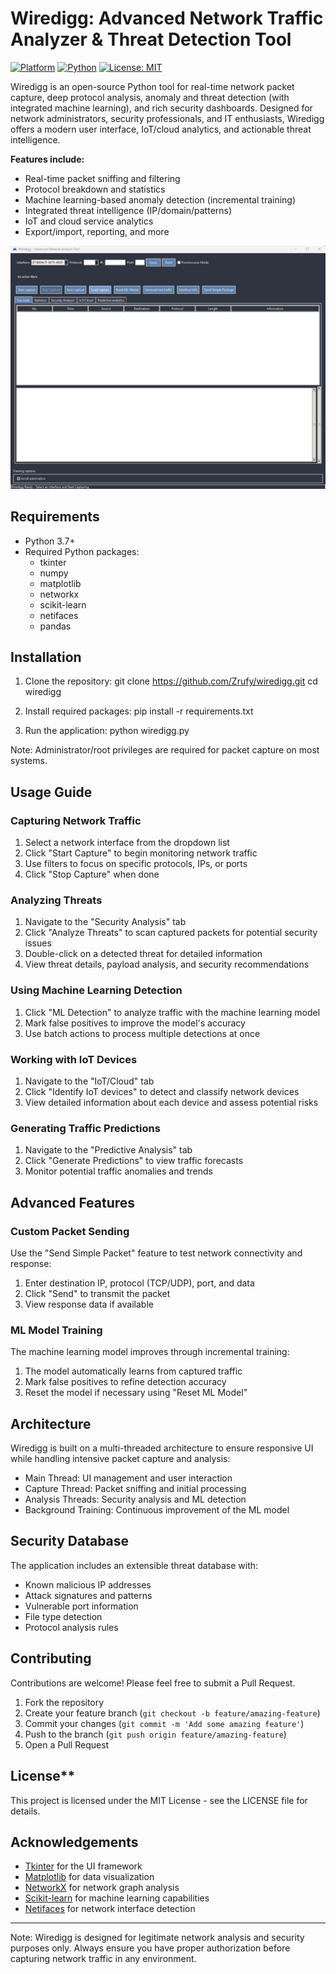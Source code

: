 # Wiredigg: Advanced Network Traffic Analyzer & Threat Detection Tool

[![Platform](https://img.shields.io/badge/platform-Windows-blue)](https://github.com/yourusername/wiredigg)
[![Python](https://img.shields.io/badge/python-3.7%2B-brightgreen)](https://www.python.org/)
[![License: MIT](https://img.shields.io/badge/License-MIT-yellow.svg)](LICENSE)

Wiredigg is an open-source Python tool for real-time network packet capture, deep protocol analysis, anomaly and threat detection (with integrated machine learning), and rich security dashboards. Designed for network administrators, security professionals, and IT enthusiasts, Wiredigg offers a modern user interface, IoT/cloud analytics, and actionable threat intelligence.

**Features include:**
- Real-time packet sniffing and filtering
- Protocol breakdown and statistics
- Machine learning-based anomaly detection (incremental training)
- Integrated threat intelligence (IP/domain/patterns)
- IoT and cloud service analytics
- Export/import, reporting, and more

![Wiredigg Main Interface](Screenshot.png)

## Requirements

- Python 3.7+
- Required Python packages:
  - tkinter
  - numpy
  - matplotlib
  - networkx
  - scikit-learn
  - netifaces
  - pandas

## Installation

1. Clone the repository:
     git clone https://github.com/Zrufy/wiredigg.git
   cd wiredigg
   
2. Install required packages:
     pip install -r requirements.txt
   
3. Run the application:
     python wiredigg.py
   
Note: Administrator/root privileges are required for packet capture on most systems.

## Usage Guide

### Capturing Network Traffic

1. Select a network interface from the dropdown list
2. Click "Start Capture" to begin monitoring network traffic
3. Use filters to focus on specific protocols, IPs, or ports
4. Click "Stop Capture" when done

### Analyzing Threats

1. Navigate to the "Security Analysis" tab
2. Click "Analyze Threats" to scan captured packets for potential security issues
3. Double-click on a detected threat for detailed information
4. View threat details, payload analysis, and security recommendations

### Using Machine Learning Detection

1. Click "ML Detection" to analyze traffic with the machine learning model
2. Mark false positives to improve the model's accuracy
3. Use batch actions to process multiple detections at once

### Working with IoT Devices

1. Navigate to the "IoT/Cloud" tab
2. Click "Identify IoT devices" to detect and classify network devices
3. View detailed information about each device and assess potential risks

### Generating Traffic Predictions

1. Navigate to the "Predictive Analysis" tab
2. Click "Generate Predictions" to view traffic forecasts
3. Monitor potential traffic anomalies and trends

## Advanced Features

### Custom Packet Sending

Use the "Send Simple Packet" feature to test network connectivity and response:

1. Enter destination IP, protocol (TCP/UDP), port, and data
2. Click "Send" to transmit the packet
3. View response data if available

### ML Model Training

The machine learning model improves through incremental training:

1. The model automatically learns from captured traffic
2. Mark false positives to refine detection accuracy
3. Reset the model if necessary using "Reset ML Model"

## Architecture

Wiredigg is built on a multi-threaded architecture to ensure responsive UI while handling intensive packet capture and analysis:

- Main Thread: UI management and user interaction
- Capture Thread: Packet sniffing and initial processing
- Analysis Threads: Security analysis and ML detection
- Background Training: Continuous improvement of the ML model

## Security Database

The application includes an extensible threat database with:

- Known malicious IP addresses
- Attack signatures and patterns
- Vulnerable port information
- File type detection
- Protocol analysis rules

## Contributing

Contributions are welcome! Please feel free to submit a Pull Request.

1. Fork the repository
2. Create your feature branch (`git checkout -b feature/amazing-feature`)
3. Commit your changes (`git commit -m 'Add some amazing feature'`)
4. Push to the branch (`git push origin feature/amazing-feature`)
5. Open a Pull Request

## License**

This project is licensed under the MIT License - see the LICENSE file for details.

## Acknowledgements

- [Tkinter](https://docs.python.org/3/library/tkinter.html) for the UI framework
- [Matplotlib](https://matplotlib.org/) for data visualization
- [NetworkX](https://networkx.org/) for network graph analysis
- [Scikit-learn](https://scikit-learn.org/) for machine learning capabilities
- [Netifaces](https://pypi.org/project/netifaces/) for network interface detection

---

Note: Wiredigg is designed for legitimate network analysis and security purposes only. Always ensure you have proper authorization before capturing network traffic in any environment.
